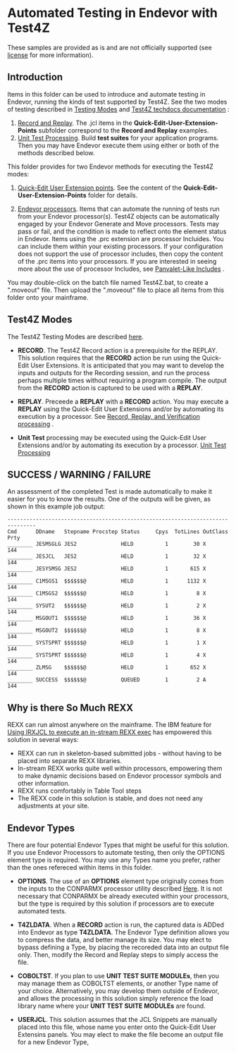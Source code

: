 # Automated Testing in Endevor with Test4Z

These samples are provided as is and are not officially supported (see [license](https://github.com/BroadcomMFD/broadcom-product-scripts/blob/main/LICENSE
) for more information).

## Introduction

Items in this folder can be used to introduce and automate testing in Endevor, running the kinds of test supported by Test4Z. 
See the two modes of testing described in [Testing Modes](https://techdocs.broadcom.com/us/en/ca-mainframe-software/devops/test4z/1-0/administrating/define-options-for-unit-and-record-and-replay.html) and [Test4Z techdocs documentation](https://techdocs.broadcom.com/us/en/ca-mainframe-software/devops/test4z/1-0.html) :

1. [Record and Replay](https://techdocs.broadcom.com/us/en/ca-mainframe-software/devops/test4z/1-0/administrating/record-replay-and-verification-processing.html). The .jcl items in the **Quick-Edit-User-Extension-Points** subfolder correspond to the **Record and Replay** examples.
2. [Unit Test Processing](https://techdocs.broadcom.com/us/en/ca-mainframe-software/devops/test4z/1-0/administrating/unit-test-processing.html). Build **test suites** for your application programs. Then you may have Endevor execute them using either or both of the methods described below. 



This folder provides for two Endevor methods for executing the Test4Z modes:

1. [Quick-Edit User Extension points](https://techdocs.broadcom.com/us/en/ca-mainframe-software/devops/ca-endevor-software-change-manager/19-0/using/quick-edit-option/quick-edit-user-extension-points.html). 
See the content of the **Quick-Edit-User-Extension-Points** folder for details.

2. [Endevor processors](https://techdocs.broadcom.com/us/en/ca-mainframe-software/devops/ca-endevor-software-change-manager/19-0/administrating/processors.html).   Items that can automate the running of tests run from your Endevor processor(s). Test4Z objects can be automatically engaged by your Endevor Generate and Move processors. Tests may pass or fail, and the condition is made to reflect onto the element status in Endevor. Items using the .prc extension are processor Incluides. You can include them within your existing processors. If your configuration does not support the use of processor includes, then copy the content of the .prc items into your processors. If you are interested in seeing more about the use of processor Includes, see [Panvalet-Like Includes](https://community.broadcom.com/viewdocument/panvalet-like-includes?CommunityKey=592eb6c9-73f7-460f-9aa9-e5194cdafcd2&tab=librarydocuments) .

You may double-click on the batch file named Test4Z.bat, to create a ".moveout" file. Then upload the ".moveout" file to place all items from this folder onto your mainframe. 

## Test4Z Modes


The Test4Z Testing Modes are described [here](https://techdocs.broadcom.com/us/en/ca-mainframe-software/devops/test4z/1-0/administrating/define-options-for-unit-and-record-and-replay.html). 


- **RECORD**. The Test4Z Record action is a prerequisite for the REPLAY. This solution requires that the **RECORD** action  be run using the Quick-Edit User Extensions. It is anticipated that you may want to develop the inputs and outputs for the Recording session, and run the process perhaps multiple times without requiring a program compile. The output from the **RECORD** action is captured to be used with a **REPLAY**.


- **REPLAY**.  Preceede a **REPLAY** with a **RECORD** action. You may execute a **REPLAY** using the Quick-Edit User Extensions and/or by automating its execution by a processor.  See [Record, Replay, and Verification processing](https://techdocs.broadcom.com/us/en/ca-mainframe-software/devops/test4z/1-0/administrating/record-replay-and-verification-processing.html) .


- **Unit Test** processing may be executed using the Quick-Edit User Extensions and/or by automating its execution by a processor.  [Unit Test Processing](https://techdocs.broadcom.com/us/en/ca-mainframe-software/devops/test4z/1-0/administrating/unit-test-processing.html)

## SUCCESS / WARNING / FAILURE

An assessment of the completed Test is made automatically to make it easier for you to know the results. One of the outputs will be given, as shown in this example job output: 

    -------------------------------------------------------------------------------
    Cmd      DDname   Stepname Procstep Status     Cpys  TotLines OutClass Prty    
    ________ JESMSGLG JES2              HELD          1        30 X         144   
    ________ JESJCL   JES2              HELD          1        32 X         144   
    ________ JESYSMSG JES2              HELD          1       615 X         144   
    ________ C1MSGS1  $$$$$$@           HELD          1      1132 X         144   
    ________ C1MSGS2  $$$$$$@           HELD          1         8 X         144   
    ________ SYSUT2   $$$$$$@           HELD          1         2 X         144   
    ________ MSGOUT1  $$$$$$@           HELD          1        36 X         144   
    ________ MSGOUT2  $$$$$$@           HELD          1         8 X         144   
    ________ SYSTSPRT $$$$$$@           HELD          1         1 X         144   
    ________ SYSTSPRT $$$$$$@           HELD          1         4 X         144   
    ________ ZLMSG    $$$$$$@           HELD          1       652 X         144   
    ________ SUCCESS  $$$$$$@           QUEUED        1         2 A         144   
    
  

## Why is there So Much REXX

REXX can run almost anywhere on the mainframe. The IBM feature for [Using IRXJCL to execute an in-stream REXX exec](https://www.ibm.com/docs/en/zos/2.5.0?topic=routine-using-irxjcl-execute-in-stream-rexx-exec) has empowered this solution in several ways:

- REXX can run in skeleton-based submitted jobs - without having to be placed into separate REXX libraries.
- In-stream REXX works quite well within processors, empowering them to make dynamic decisions based on Endevor processor symbols and other information.
- REXX runs comfortably in Table Tool steps 
- The REXX code in this solution is stable, and does not need any adjustments at your site.


## Endevor Types

There are four potential Endevor Types that might be useful for this solution. If you use Endevor Processors to automate testing, then only the OPTIONS element type is required. You may use any Types name you prefer, rather than the ones refereced within items in this folder. 

- **OPTIONS**. The use of an **OPTIONS** element type originally comes from the inputs to the CONPARMX processor utility described [Here](https://techdocs.broadcom.com/us/en/ca-mainframe-software/devops/ca-endevor-software-change-manager/19-0/administrating/processors/processor-utilities/conparmx-utility.html). It is not necessary that CONPARMX be already executed within your processors, but the type is required by this solution if processors are to execute automated tests.


- **T4ZLDATA**.  When a **RECORD** action is run, the captured data is ADDed into Endevor as type **T4ZLDATA**. The Endevor Type definition allows you to compress the data, and better manage its size. You may elect to bypass defining a Type, by placing the recoreded data into an output file only. Then, modify the Record and Replay steps to simply access the file.  


- **COBOLTST**.  If you plan to use **UNIT TEST SUITE MODULEs**, then you may manage them as COBOLTST elements, or another Type name of your choice. Alternatively, you may develop them outside of Endevor, and allows the processing in this solution simply reference the load library name where your **UNIT TEST SUITE MODULEs** are found.

- **USERJCL**.  This solution assumes that the JCL Snippets are manually placed into this file, whose name you enter onto the Quick-Edit User Extensins panels. You may elect to make the file become an output file for a new Endevor Type,


